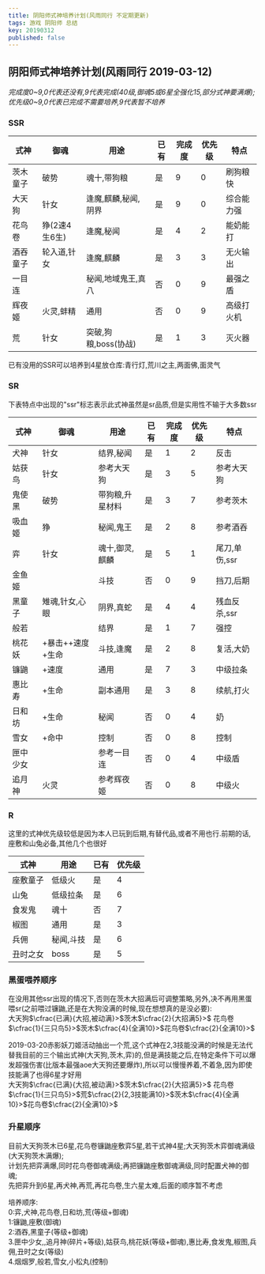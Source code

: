 ```yaml
---
title: 阴阳师式神培养计划(风雨同行 不定期更新)
tags: 游戏 阴阳师 总结 
key: 20190312
published: false
---
```


## 阴阳师式神培养计划(风雨同行 2019-03-12)
*完成度0~9,0代表还没有,9代表完成(40级,御魂5或6星全强化15,部分式神要满爆);*  
*优先级0~9,0代表已完成不需要培养,9代表暂不培养*
### SSR

|式神|御魂|用途|已有|完成度|优先级|特点
|-|-|-|-|-|-|-|
|茨木童子|破势|魂十,带狗粮|是|9|0|刷狗粮快|
|大天狗|针女|逢魔,麒麟,秘闻,阴界|是|9|0|综合能力强|
|花鸟卷|狰(2速4生6生)|逢魔,秘闻|是|4|2|能奶能打|
|酒吞童子|轮入道,针女|逢魔,麒麟|是|3|3|无火输出|
|一目连||秘闻,地域鬼王,真八|否|0|9|最强之盾|
|辉夜姬|火灵,蚌精|通用|否|0|9|高级打火机|
|荒|针女|突破,狗粮,boss(协战)|是|1|3|灭火器|

已有没用的SSR可以培养到4星放仓库:青行灯,荒川之主,两面佛,面灵气

### SR
下表特点中出现的"ssr"标志表示此式神虽然是sr品质,但是实用性不输于大多数ssr

|式神|御魂|用途|已有|完成度|优先级|特点
|-|-|-|-|-|-|-|
|犬神|针女|结界,秘闻|是|1|2|反击|
|姑获鸟|针女|参考大天狗|是|3|5|参考大天狗|
|鬼使黑|破势|带狗粮,升星材料|是|3|7|参考茨木|
|吸血姬|狰|秘闻,鬼王|是|2|8|参考酒吞
|弈|针女|魂十,御灵,麒麟|是|5|1|尾刀,单伤,ssr|
|金鱼姬||斗技|否|0|9|挡刀,后期
|黑童子|雉魂,针女,心眼|阴界,真蛇|是|4|4|残血反杀,ssr|
|般若||结界|是|1|7|强控|
|桃花妖|+暴击++速度+生命|斗技,逢魔|是|2|8|复活,大奶|
|镰鼬|+速度|通用|是|7|3|中级拉条|
|惠比寿|+生命|副本通用|是|3|8|续航,打火|
|日和坊|+生命|秘闻|否|0|4|奶|
|雪女|+命中|控制|否|0|8|控制|
|匣中少女||参考一目连|否|0|4|中级盾|
|追月神|火灵|参考辉夜姬|否|0|8|中级火|

### R
这里的式神优先级较低是因为本人已玩到后期,有替代品,或者不用也行.前期的话,座敷和山兔必备,其他几个也很好

|式神|用途|已有|优先级|
|-|-|-|-|
|座敷童子|低级火|是|4|
|山兔|低级拉条|是|6|
|食发鬼|魂十|否|7|
|椒图|通用|是|3|
|兵佣|秘闻,斗技|是|6|
|丑时之女|boss|是|5|


### 黑蛋喂养顺序
在没用其他ssr出现的情况下,否则在茨木大招满后可调整策略,另外,决不再用黑蛋喂sr(之前喂过镰鼬,还是在大狗没满的时候,现在想想真的是没必要):   
大天狗$\cfrac{已满}{大招,被动满}>$茨木$\cfrac{2}{大招满5}>$
花鸟卷$\cfrac{1}{三只鸟5}>$茨木$\cfrac{4}{全满10}>$花鸟卷$\cfrac{2}{全满10}>$  

2019-03-20赤影妖刀姬活动抽出一个荒,这个式神在2,3技能没满的时候是无法代替我目前的三个输出式神(大天狗,茨木,弈)的,但是满技能之后,在特定条件下可以爆发超强伤害(比版本最强aoe大天狗还要爆炸),所以可以慢慢养着,不着急,因为即使技能满了也得6星才好用  
大天狗$\cfrac{已满}{大招,被动满}>$茨木$\cfrac{2}{大招满5}>$
花鸟卷$\cfrac{1}{三只鸟5}>$荒$\cfrac{2}{2,3技能满10}>$茨木$\cfrac{4}{全满10}>$花鸟卷$\cfrac{2}{全满10}>$  

### 升星顺序
目前大天狗茨木已6星,花鸟卷镰鼬座敷弈5星,若干式神4星;大天狗茨木弈御魂满级(大天狗茨木满爆);  
计划先把弈满爆,同时花鸟卷御魂满级;再把镰鼬座敷御魂满级,同时配置犬神的御魂;  
先把弈升到6星,再犬神,再荒,再花鸟卷,生六星太难,后面的顺序暂不考虑

培养顺序:  
0:弈,犬神,花鸟卷,日和坊,荒(等级+御魂)  
1:镰鼬,座敷(御魂)  
2:酒吞,黑童子(等级+御魂)  
3.匣中少女,,追月神(碎片+等级),姑获鸟,桃花妖(等级+御魂),惠比寿,食发鬼,椒图,兵佣,丑时之女(等级)  
4.烟烟罗,般若,雪女,小松丸(控制)